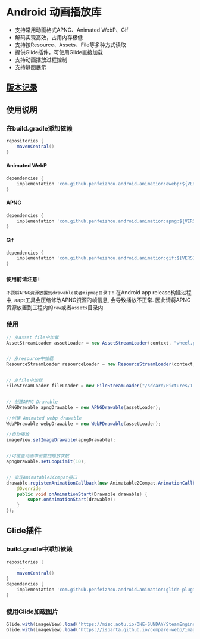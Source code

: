 # Android 动画播放库
* 支持常用动画格式APNG、Animated WebP、Gif
* 解码实现高效，占用内存极低
* 支持按Resource、Assets、File等多种方式读取
* 提供Glide插件，可使用Glide直接加载
* 支持动画播放过程控制
* 支持静图展示

## [版本记录](https://github.com/penfeizhou/APNG4Android/releases)

## 使用说明

### 在build.gradle添加依赖

```gradle
repositories {
    mavenCentral()
}
```
#### Animated WebP
```gradle
dependencies {
    implementation 'com.github.penfeizhou.android.animation:awebp:${VERSION}'
}
```
#### APNG
```gradle
dependencies {
    implementation 'com.github.penfeizhou.android.animation:apng:${VERSION}'
}
```
#### Gif
```gradle
dependencies {
    implementation 'com.github.penfeizhou.android.animation:gif:${VERSION}'
}
```
### `使用前请注意!`
`不要将APNG资源放置到drawable或者mipmap目录下!` 在Android app release构建过程中, aapt工具会压缩修改APNG资源的帧信息, 会导致播放不正常. 因此请将APNG资源放置到工程内的`raw`或者`assets`目录内.

### 使用

```java
// 从asset file中加载
AssetStreamLoader assetLoader = new AssetStreamLoader(context, "wheel.png");


// 从resource中加载
ResourceStreamLoader resourceLoader = new ResourceStreamLoader(context, R.drawable.sample);


// 从file中加载
FileStreamLoader fileLoader = new FileStreamLoader("/sdcard/Pictures/1.webp");


// 创建APNG Drawable
APNGDrawable apngDrawable = new APNGDrawable(assetLoader);

//创建 Animated webp drawable
WebPDrawable webpDrawable = new WebPDrawable(assetLoader);

//自动播放
imageView.setImageDrawable(apngDrawable);


//可覆盖动画中设置的播放次数
apngDrawable.setLoopLimit(10);


// 实现Animatable2Compat接口
drawable.registerAnimationCallback(new Animatable2Compat.AnimationCallback() {
    @Override
    public void onAnimationStart(Drawable drawable) {
        super.onAnimationStart(drawable);
    }
});
```
## Glide插件

### build.gradle中添加依赖

```gradle
repositories {
    ...
    mavenCentral()
}
dependencies {
    implementation 'com.github.penfeizhou.android.animation:glide-plugin:${VERSION}'
}
```
### 使用Glide加载图片

```java
Glide.with(imageView).load("https://misc.aotu.io/ONE-SUNDAY/SteamEngine.png").into(imageView);
Glide.with(imageView).load("https://isparta.github.io/compare-webp/image/gif_webp/webp/2.webp").into(imageView);
```
